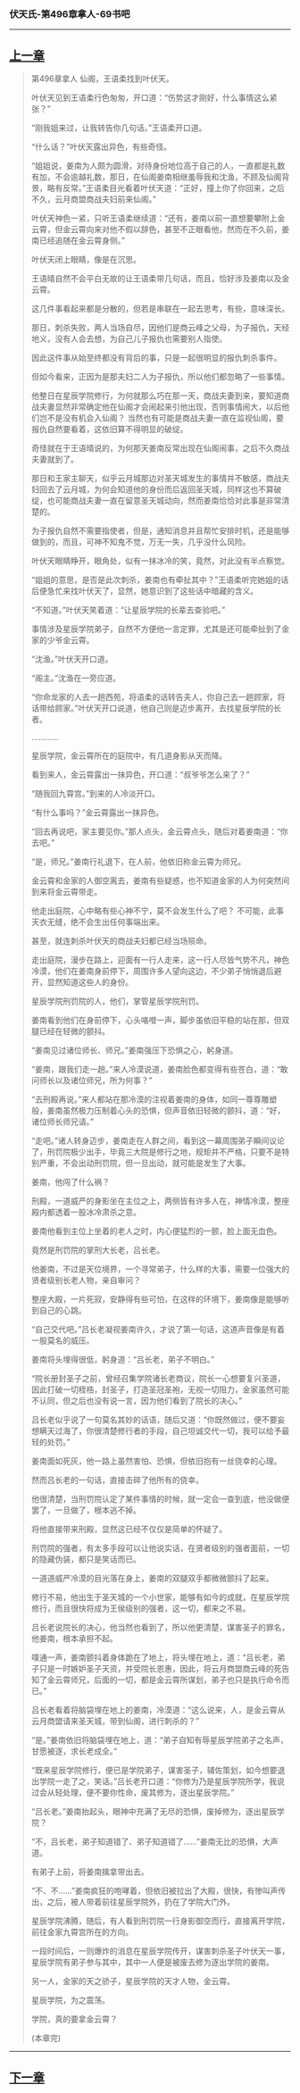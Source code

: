 ### 伏天氏-第496章拿人-69书吧

--------
[上一章](./3da18310c710daab5a2e54eb15d327e4.md)
--------


>
>
>
>第496章拿人
>仙阁，王语柔找到叶伏天。
>
>叶伏天见到王语柔行色匆匆，开口道：“伤势这才刚好，什么事情这么紧张？”
>
>“刚我姐来过，让我转告你几句话。”王语柔开口道。
>
>“什么话？”叶伏天露出异色，有些奇怪。
>
>“姐姐说，姜南为人颇为圆滑，对待身份地位高于自己的人，一直都是礼数有加，不会逾越礼数，那日，在仙阁姜南相继羞辱我和沈渔，不顾及仙阁背景，略有反常。”王语柔目光看着叶伏天道：“正好，撞上你了你回来，之后不久，云月商盟商战夫妇前来仙阁。”
>
>叶伏天神色一紧，只听王语柔继续道：“还有，姜南以前一直想要攀附上金云霄，但金云霄向来对他不假以辞色，甚至不正眼看他，然而在不久前，姜南已经追随在金云霄身侧。”
>
>叶伏天闭上眼睛，像是在沉思。
>
>王语晴自然不会平白无故的让王语柔带几句话，而且，恰好涉及姜南以及金云霄。
>
>这几件事看起来都是分散的，但若是串联在一起去思考，有些，意味深长。
>
>那日，刺杀失败，两人当场自尽，因他们是商云峰之父母，为子报仇，天经地义，没有人会去想，为自己儿子报仇也需要别人指使。
>
>因此这件事从始至终都没有背后的事，只是一起很明显的报仇刺杀事件。
>
>但如今看来，正因为是那夫妇二人为子报仇，所以他们都忽略了一些事情。
>
>他整日在星辰学院修行，为何就那么巧在那一天，商战夫妻到来，要知道商战夫妻显然非常确定他在仙阁才会闹起来引他出现，否则事情闹大，以后他们岂不是没有机会入仙阁？
>当然也有可能是商战夫妻一直在监视仙阁，要报仇自然要看着，这依旧算不得明显的破绽。
>
>奇怪就在于王语晴说的，为何那天姜南反常出现在仙阁闹事，之后不久商战夫妻就到了。
>
>那日和王家主聊天，似乎云月城那边对圣天城发生的事情并不敏感，商战夫妇回去了云月城，为何会知道他的身份而后返回圣天城，同样这也不算破绽，也可能商战夫妻一直在留意圣天城动向，然而姜南恰恰对此事是非常清楚的。
>
>为子报仇自然不需要指使者，但是，通知消息并且帮忙安排时机，还是能够做到的，而且，可神不知鬼不觉，万无一失，几乎没什么风险。
>
>叶伏天眼睛睁开，眼角处，似有一抹冰冷的笑，竟然，对此没有半点察觉。
>
>“姐姐的意思，是否是此次刺杀，姜南也有牵扯其中？”王语柔听完她姐的话后便急忙来找叶伏天了，显然，她意识到了这些话中暗藏的含义。
>
>“不知道。”叶伏天笑着道：“让星辰学院的长辈去查验吧。”
>
>事情涉及星辰学院弟子，自然不方便他一言定罪，尤其是还可能牵扯到了金家的少爷金云霄。
>
>“沈渔。”叶伏天开口道。
>
>“阁主。”沈渔在一旁应道。
>
>“你命龙家的人去一趟西苑，将语柔的话转告夫人，你自己去一趟顾家，将话带给顾家。”叶伏天开口说道，他自己则是迈步离开，去找星辰学院的长者。
>
>…………
>
>星辰学院，金云霄所在的庭院中，有几道身影从天而降。
>
>看到来人，金云霄露出一抹异色，开口道：“叔爷爷怎么来了？”
>
>“随我回九霄宫。”到来的人冷淡开口。
>
>“有什么事吗？”金云霄露出一抹异色。
>
>“回去再说吧，家主要见你。”那人点头，金云霄点头，随后对着姜南道：“你去吧。”
>
>“是，师兄。”姜南行礼退下，在人前，他依旧称金云霄为师兄。
>
>金云霄和金家的人御空离去，姜南有些疑惑，也不知道金家的人为何突然间到来将金云霄带走。
>
>他走出庭院，心中略有些心神不宁，莫不会发生什么了吧？
>不可能，此事天衣无缝，绝不会生出任何事端出来。
>
>甚至，就连刺杀叶伏天的商战夫妇都已经当场殒命。
>
>走出庭院，漫步在路上，迎面有一行人走来，这一行人尽皆气势不凡，神色冷漠，他们在姜南身前停下，周围许多人望向这边，不少弟子悄悄退后避开，显然知道这些人的身份。
>
>星辰学院刑罚院的人，他们，掌管星辰学院刑罚。
>
>姜南看到他们在身前停下，心头咯噔一声，脚步虽依旧平稳的站在那，但双腿已经在轻微的颤抖。
>
>“姜南见过诸位师长、师兄。”姜南强压下恐惧之心，躬身道。
>
>“姜南，跟我们走一趟。”来人冷漠说道，姜南脸色都变得有些苍白，道：“敢问师长以及诸位师兄，所为何事？”
>
>“去刑殿再说。”来人都站在那冷漠的注视着姜南的身体，如同一尊尊雕塑般，姜南虽然极力压制着心头的恐惧，但声音依旧轻微的颤抖，道：“好，诸位师长师兄请。”
>
>“走吧。”诸人转身迈步，姜南走在人群之间，看到这一幕周围弟子瞬间议论了，刑罚院极少出手，毕竟三大院是修行之地，规矩并不严格，只要不是特别严重，不会出动刑罚院，但一旦出动，就可能是发生了大事。
>
>姜南，他闯了什么祸？
>
>刑殿，一道威严的身影坐在主位之上，两侧皆有许多人在，神情冷漠，整座殿内都透着一股冰冷肃杀之意。
>
>姜南他看到主位上坐着的老人之时，内心便猛烈的一颤，脸上面无血色。
>
>竟然是刑罚院的掌刑大长老，吕长老。
>
>他姜南，不过是天位境界，一个寻常弟子，什么样的大事，需要一位强大的贤者级别长老人物，亲自审问？
>
>整座大殿，一片死寂，安静得有些可怕，在这样的环境下，姜南像是能够听到自己的心跳。
>
>“自己交代吧。”吕长老凝视姜南许久，才说了第一句话，这道声音像是有着一股莫名的威压。
>
>姜南将头埋得很低，躬身道：“吕长老，弟子不明白。”
>
>“院长册封圣子之前，曾经召集学院诸长老商议，院长一心想要复兴圣道，因此打破一切桎梏，封圣子，打造圣冠圣袍，无视一切阻力，金家虽然可能不认同，但之后也没有说一言，因为他们看到了院长的决心。”
>
>吕长老似乎说了一句莫名其妙的话语，随后又道：“你既然做过，便不要妄想瞒天过海了，你很清楚修行者的手段，自己坦诚交代一切，我可以给予最轻的处罚。”
>
>姜南面如死灰，他一路上虽然害怕、恐惧，但依旧抱有一丝侥幸的心理。
>
>然而吕长老的一句话，直接击碎了他所有的侥幸。
>
>他很清楚，当刑罚院认定了某件事情的时候，就一定会一查到底，他没做便罢了，一旦做了，根本逃不掉。
>
>将他直接带来刑殿，显然这已经不仅仅是简单的怀疑了。
>
>刑罚院的强者，有太多手段可以让他说实话，在贤者级别的强者面前，一切的隐藏伪装，都只是笑话而已。
>
>一道道威严冷漠的目光落在身上，姜南的双腿双手都微微颤抖了起来。
>
>修行不易，他出生于圣天城的一个小世家，能够有如今的成就，在星辰学院修行，而且很快将成为王侯级别的强者，这一切，都来之不易。
>
>吕长老说院长的决心，他当然也看到了，所以他更清楚，谋害圣子的罪名，他姜南，根本承担不起。
>
>噗通一声，姜南颤抖着身体跪在了地上，将头埋在地上，道：“吕长老，弟子只是一时嫉妒圣子天资，并受院长恩惠，因此，将云月商盟商云峰的死告知了金云霄师兄，后面的一切，都是金云霄所谋划，弟子也只是执行命令而已。”
>
>吕长老看着将脑袋埋在地上的姜南，冷漠道：“这么说来，人，是金云霄从云月商盟请来圣天城，带到仙阁，进行刺杀的？”
>
>“是。”姜南依旧将脑袋埋在地上，道：“弟子自知有辱星辰学院弟子之名声，甘愿被逐，求长老成全。”
>
>“既来星辰学院修行，便已是学院弟子，谋害圣子，辅佐策划，如今想要退出学院一走了之，笑话。”吕长老开口道：“你修为乃是星辰学院所学，我说过会从轻处理，便不要你性命，废其修为，逐出星辰学院。”
>
>“吕长老。”姜南抬起头，眼神中充满了无尽的恐惧，废掉修为，逐出星辰学院？
>
>“不，吕长老，弟子知道错了、弟子知道错了……”姜南无比的恐惧，大声道。
>
>有弟子上前，将姜南擒拿带出去。
>
>“不、不……”姜南疯狂的咆哮着，但依旧被拉出了大殿，很快，有惨叫声传出，之后，被人带着前往星辰学院外，扔在了学院大门外。
>
>星辰学院沸腾，随后，有人看到刑罚院一行身影御空而行，直接离开学院，前往金家九霄宫所在的方向。
>
>一段时间后，一则爆炸的消息在星辰学院传开，谋害刺杀圣子叶伏天一事，星辰学院有弟子参与其中，其中一人便是被废去修为逐出学院的姜南。
>
>另一人，金家的天之骄子，星辰学院的天才人物，金云霄。
>
>星辰学院，为之震荡。
>
>学院，真的要拿金云霄？
>
>(本章完)
>
>

--------
[下一章](./738aa15f667f79e02611d430c499da0c.md)
--------
